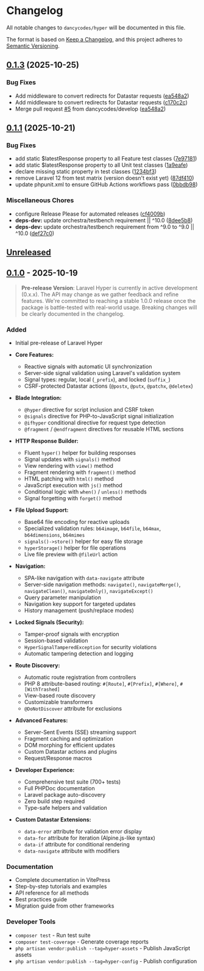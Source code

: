 # Changelog

All notable changes to `dancycodes/hyper` will be documented in this file.

The format is based on [Keep a Changelog](https://keepachangelog.com/en/1.0.0/),
and this project adheres to [Semantic Versioning](https://semver.org/spec/v2.0.0.html).

## [0.1.3](https://github.com/dancycodes/hyper/compare/v0.1.2...v0.1.3) (2025-10-25)


### Bug Fixes

* Add middleware to convert redirects for Datastar requests ([ea548a2](https://github.com/dancycodes/hyper/commit/ea548a239fc76d6ee29a646e506ad368007579a6))
* Add middleware to convert redirects for Datastar requests ([c170c2c](https://github.com/dancycodes/hyper/commit/c170c2c1d45f18de8e6b5449634f9eca8a049c3f))
* Merge pull request [#5](https://github.com/dancycodes/hyper/issues/5) from dancycodes/develop ([ea548a2](https://github.com/dancycodes/hyper/commit/ea548a239fc76d6ee29a646e506ad368007579a6))

## [0.1.1](https://github.com/dancycodes/hyper/compare/v0.1.0...v0.1.1) (2025-10-21)


### Bug Fixes

* add static $latestResponse property to all Feature test classes ([7e97181](https://github.com/dancycodes/hyper/commit/7e97181131d43faa114bee8bca568c99b767baf9))
* add static $latestResponse property to all Unit test classes ([1a9eafe](https://github.com/dancycodes/hyper/commit/1a9eafe217d0cb2f4a5fa616b5d98632bd6eeea4))
* declare missing static property in test classes ([1234bf3](https://github.com/dancycodes/hyper/commit/1234bf3107d99c86e1e64973922b7b8739d3d423))
* remove Laravel 12 from test matrix (version doesn't exist yet) ([87df410](https://github.com/dancycodes/hyper/commit/87df4105a82e649cde3017cd3916a3a89b508498))
* update phpunit.xml to ensure GitHub Actions workflows pass ([0bbdb98](https://github.com/dancycodes/hyper/commit/0bbdb9813ef83d3bb845a49967c5bd20d696b737))


### Miscellaneous Chores

* configure Release Please for automated releases ([cf4009b](https://github.com/dancycodes/hyper/commit/cf4009bcdf2be8627f960015e152de20d910c824))
* **deps-dev:** update orchestra/testbench requirement || ^10.0 ([8dee5b8](https://github.com/dancycodes/hyper/commit/8dee5b84b05f20fc321faed4abbc3c0315318bb7))
* **deps-dev:** update orchestra/testbench requirement from ^9.0 to ^9.0 || ^10.0 ([def27c0](https://github.com/dancycodes/hyper/commit/def27c022048fa1d1e58f402baff070f1c0ea6d8))

## [Unreleased]

## [0.1.0] - 2025-10-19

> **Pre-release Version**: Laravel Hyper is currently in active development (0.x.x). The API may change as we gather feedback and refine features. We're committed to reaching a stable 1.0.0 release once the package is battle-tested with real-world usage. Breaking changes will be clearly documented in the changelog.

### Added
- Initial pre-release of Laravel Hyper
- **Core Features:**
  - Reactive signals with automatic UI synchronization
  - Server-side signal validation using Laravel's validation system
  - Signal types: regular, local (`_prefix`), and locked (`suffix_`)
  - CSRF-protected Datastar actions (`@postx`, `@putx`, `@patchx`, `@deletex`)

- **Blade Integration:**
  - `@hyper` directive for script inclusion and CSRF token
  - `@signals` directive for PHP-to-JavaScript signal initialization
  - `@ifhyper` conditional directive for request type detection
  - `@fragment` / `@endfragment` directives for reusable HTML sections

- **HTTP Response Builder:**
  - Fluent `hyper()` helper for building responses
  - Signal updates with `signals()` method
  - View rendering with `view()` method
  - Fragment rendering with `fragment()` method
  - HTML patching with `html()` method
  - JavaScript execution with `js()` method
  - Conditional logic with `when()` / `unless()` methods
  - Signal forgetting with `forget()` method

- **File Upload Support:**
  - Base64 file encoding for reactive uploads
  - Specialized validation rules: `b64image`, `b64file`, `b64max`, `b64dimensions`, `b64mimes`
  - `signals()->store()` helper for easy file storage
  - `hyperStorage()` helper for file operations
  - Live file preview with `@fileUrl` action

- **Navigation:**
  - SPA-like navigation with `data-navigate` attribute
  - Server-side navigation methods: `navigate()`, `navigateMerge()`, `navigateClean()`, `navigateOnly()`, `navigateExcept()`
  - Query parameter manipulation
  - Navigation key support for targeted updates
  - History management (push/replace modes)

- **Locked Signals (Security):**
  - Tamper-proof signals with encryption
  - Session-based validation
  - `HyperSignalTamperedException` for security violations
  - Automatic tampering detection and logging

- **Route Discovery:**
  - Automatic route registration from controllers
  - PHP 8 attribute-based routing: `#[Route]`, `#[Prefix]`, `#[Where]`, `#[WithTrashed]`
  - View-based route discovery
  - Customizable transformers
  - `@DoNotDiscover` attribute for exclusions

- **Advanced Features:**
  - Server-Sent Events (SSE) streaming support
  - Fragment caching and optimization
  - DOM morphing for efficient updates
  - Custom Datastar actions and plugins
  - Request/Response macros

- **Developer Experience:**
  - Comprehensive test suite (700+ tests)
  - Full PHPDoc documentation
  - Laravel package auto-discovery
  - Zero build step required
  - Type-safe helpers and validation

- **Custom Datastar Extensions:**
  - `data-error` attribute for validation error display
  - `data-for` attribute for iteration (Alpine.js-like syntax)
  - `data-if` attribute for conditional rendering
  - `data-navigate` attribute with modifiers

### Documentation
- Complete documentation in VitePress
- Step-by-step tutorials and examples
- API reference for all methods
- Best practices guide
- Migration guide from other frameworks

### Developer Tools
- `composer test` - Run test suite
- `composer test-coverage` - Generate coverage reports
- `php artisan vendor:publish --tag=hyper-assets` - Publish JavaScript assets
- `php artisan vendor:publish --tag=hyper-config` - Publish configuration

[Unreleased]: https://github.com/dancycodes/hyper/compare/v0.1.0...HEAD
[0.1.0]: https://github.com/dancycodes/hyper/releases/tag/v0.1.0
